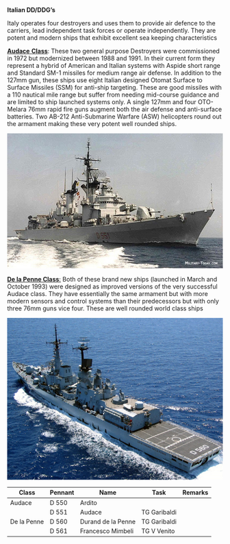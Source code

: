 **Italian DD/DDG’s**

Italy operates four destroyers and uses them to provide air defence to
the carriers, lead independent task forces or operate independently.
They are potent and modern ships that exhibit excellent sea keeping
characteristics

[**Audace**
**Class**](http://www.military-today.com/navy/audace_class.htm): These
two general purpose Destroyers were commissioned in 1972 but modernized
between 1988 and 1991. In their current form they represent a hybrid of
American and Italian systems with Aspide short range and Standard SM-1
missiles for medium range air defense. In addition to the 127mm gun,
these ships use eight Italian designed Otomat Surface to Surface
Missiles (SSM) for anti-ship targeting. These are good missiles with a
110 nautical mile range but suffer from needing mid-course guidance and
are limited to ship launched systems only. A single 127mm and four
OTO-Melara 76mm rapid fire guns augment both the air defense and
anti-surface batteries. Two AB-212 Anti-Submarine Warfare (ASW)
helicopters round out the armament making these very potent well rounded
ships.

![](/assets/images/nato/it/navy/destroyers/image1.png)

[**De la Penne
Class**:](http://www.military-today.com/navy/de_la_penne_class.htm) Both
of these brand new ships (launched in March and October 1993) were
designed as improved versions of the very successful Audace class. They
have essentially the same armament but with more modern sensors and
control systems than their predecessors but with only three 76mm guns
vice four. These are well rounded world class ships

![](/assets/images/nato/it/navy/destroyers/image2.png)

| Class       | Pennant | Name               | Task         | Remarks |
| ----------- | ------- | ------------------ | ------------ | ------- |
| Audace      | D 550   | Ardito             |              |         |
|             | D 551   | Audace             | TG Garibaldi |         |
| De la Penne | D 560   | Durand de la Penne | TG Garibaldi |         |
|             | D 561   | Francesco Mimbeli  | TG V Venito  |         |

